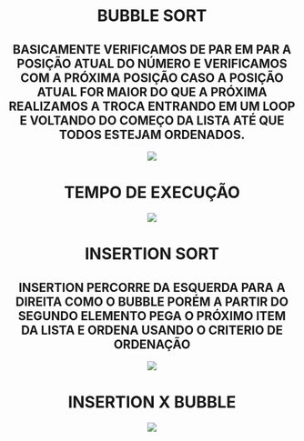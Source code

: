 <html>
<body>
<h1 color="blue" align="center">BUBBLE SORT</h1>
<p>
<h2 align="center">BASICAMENTE VERIFICAMOS DE PAR EM PAR A POSIÇÃO ATUAL DO NÚMERO E VERIFICAMOS COM A PRÓXIMA POSIÇÃO CASO A POSIÇÃO ATUAL FOR MAIOR DO QUE A PRÓXIMA REALIZAMOS A TROCA
ENTRANDO EM UM LOOP E VOLTANDO DO COMEÇO DA LISTA ATÉ QUE TODOS ESTEJAM ORDENADOS.</h2>
</p>
<p align="center">
<img src="https://www.programiz.com/sites/tutorial2program/files/Bubble-sort-0.png">
</p>
<h1 color="blue" align="center">TEMPO DE EXECUÇÃO</h1>
<p align="center">
  <img src="https://miro.medium.com/max/599/1*9xHclC3mesd9G2fFSt76fA.png">
</p>
<h1 color="blue" align="center">INSERTION SORT</h1>
<p>
<h2 align="center">INSERTION PERCORRE DA ESQUERDA PARA A DIREITA COMO O BUBBLE PORÉM A PARTIR DO SEGUNDO ELEMENTO PEGA O PRÓXIMO ITEM DA LISTA E ORDENA USANDO
O CRITERIO DE ORDENAÇÃO</h2>
</p>

<p align="center">
<img src="https://miro.medium.com/max/765/0*1zi2XtjiLXa3LYZh.PNG"
</P>
<h1 align="center">INSERTION X BUBBLE </h1>
<p align="center">
<img src="https://4.bp.blogspot.com/-EyeELX6FcgI/WzAk5BAA7nI/AAAAAAAAIFM/rjJ4_kKZ4P8Izyp15y2xZaJ0peYdtW29QCLcBGAs/s1600/comparativo-desempenho-bubble-selection-insertion-sort.png">
</p>
</body>
</html>
